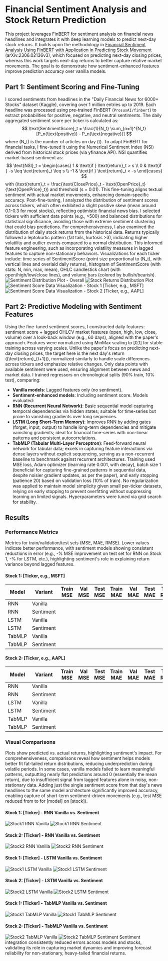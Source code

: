 # Financial Sentiment Analysis and Stock Return Prediction
This project leverages FinBERT for sentiment analysis on financial news headlines and integrates it with deep learning models to predict next-day stock returns. It builds upon the methodology in [Financial Sentiment Analysis Using FinBERT with Application in Predicting Stock Movement](https://arxiv.org/abs/2306.02136) (arXiv:2306.02136v3), which focused on predicting next-day closing prices, whereas this work targets next-day returns to better capture relative market movements. The goal is to demonstrate how sentiment-enhanced features improve prediction accuracy over vanilla models.
## Part 1: Sentiment Scoring and Fine-Tuning
I scored sentiments from headlines in the "Daily Financial News for 6000+ Stocks" dataset (Kaggle), covering over 1 million entries up to 2019. Each headline was processed using pre-trained FinBERT (`ProsusAI/finbert`) to extract probabilities for positive, negative, and neutral sentiments. The daily aggregated sentiment score per ticker is calculated as:
$$ \text{SentimentScore}_t = \frac{1}{N_t} \sum_{n=1}^{N_t} [P_n(\text{positive}) - P_n(\text{negative})] $$
where \(N_t\) is the number of articles on day \(t\).
To adapt FinBERT for financial tasks, I fine-tuned it using the Numerical Sentiment Index (NSI) derived from historical stock prices (via yfinance API). NSI quantifies market-based sentiment as:
$$ \text{NSI}_t = \begin{cases}
1 & \text{if } \text{return}_t > s \\
0 & \text{if } -s \leq \text{return}_t \leq s \\
-1 & \text{if } \text{return}_t < -s
\end{cases} $$
with \(\text{return}_t = \frac{\text{ClosePrice}_t - \text{OpenPrice}_t}{\text{OpenPrice}_t}\) and threshold \(s = 0.01\). This fine-tuning aligns textual sentiment with actual market movements, enhancing domain-specific accuracy.
Post-fine-tuning, I analyzed the distribution of sentiment scores across tickers, which often exhibited a slight positive skew (mean around 0.1-0.3 for most stocks), reflecting optimistic financial news bias. I selected tickers with sufficient data points (e.g., >500) and balanced distributions for statistical significance, avoiding those with extreme sentiment clustering that could bias predictions.
For comprehensiveness, I also examined the distribution of daily stock returns from the historical data. Returns typically followed a leptokurtic pattern (fat tails, kurtosis >3), indicating higher volatility and outlier events compared to a normal distribution. This informed feature engineering, such as incorporating volatility measures in lagged features to capture non-stationary behaviors.
Visualizations for each ticker include: time series of SentimentScore (point size proportional to \(N_t\), with vertical lines and overlaid daily returns), histogram of SentimentScore (with stats: N, min, max, mean), OHLC candlestick chart (with open/high/low/close lines), and volume bars (colored by bullish/bearish).
![Sentiment Distribution Plot - Overall](path/to/sentiment_distribution_overall.png)
![Stock Returns Distribution Plot](path/to/returns_distribution.png)
![Sentiment Score Data Visualization - Stock 1 [Ticker, e.g., MSFT]](path/to/stock1_sentiment_visualization.png)
![Sentiment Score Data Visualization - Stock 2 [Ticker, e.g., AAPL]](path/to/stock2_sentiment_visualization.png)
## Part 2: Predictive Modeling with Sentiment Features
Using the fine-tuned sentiment scores, I constructed daily features: sentiment score + lagged OHLCV market features (open, high, low, close, volume) over a look-back window (e.g., 60 days), aligned with the paper's approach. Features were normalized using MinMax scaling to [0,1] for stable training across varying scales. Unlike the paper's focus on predicting next-day closing prices, the target here is the next day's return (\(\text{return}_{t+1}\)), normalized similarly to handle scale differences across tickers and emphasize relative changes. Only data points with available sentiment were used, ensuring alignment between news and market data.
I trained regressors on chronological splits (90% train, 10% test), comparing:
- **Vanilla models**: Lagged features only (no sentiment).
- **Sentiment-enhanced models**: Including sentiment score.
Models evaluated:
- **RNN (Recurrent Neural Network)**: Basic sequential model capturing temporal dependencies via hidden states; suitable for time-series but prone to vanishing gradients over long sequences.
- **LSTM (Long Short-Term Memory)**: Improves RNN by adding gates (forget, input, output) to handle long-term dependencies and mitigate vanishing gradients; ideal for financial time-series with non-linear patterns and persistent autocorrelations.
- **TabMLP (Tabular Multi-Layer Perceptron)**: Feed-forward neural network for tabular data; excels in capturing feature interactions via dense layers without explicit sequencing, serving as a non-recurrent baseline to benchmark against recurrent architectures.
Training used MSE loss, Adam optimizer (learning rate 0.001, with decay), batch size 1 (beneficial for capturing fine-grained patterns in sequential data, despite noisier gradient updates, as per the paper), and early stopping (patience 20) based on validation loss (10% of train). No regularization was applied to maintain model simplicity given small per-ticker datasets, relying on early stopping to prevent overfitting without suppressing learning on limited signals. Hyperparameters were tuned via grid search for stability.
## Results
### Performance Metrics
Metrics for train/validation/test sets (MSE, MAE, RMSE). Lower values indicate better performance, with sentiment models showing consistent reductions in error (e.g., -% MSE improvement on test set for RNN on Stock 1, -% for LSTM, etc.), highlighting sentiment's role in explaining return variance beyond lagged features.
#### Stock 1: [Ticker, e.g., MSFT]
| Model | Variant | Train MSE | Val MSE | Test MSE | Train MAE | Val MAE | Test MAE | Train RMSE | Val RMSE | Test RMSE |
|-------|---------|-----------|---------|----------|-----------|---------|----------|------------|----------|-----------|
| RNN | Vanilla | | | | | | | | | |
| RNN | Sentiment | | | | | | | | | |
| LSTM | Vanilla | | | | | | | | | |
| LSTM | Sentiment | | | | | | | | | |
| TabMLP| Vanilla | | | | | | | | | |
| TabMLP| Sentiment | | | | | | | | | |
#### Stock 2: [Ticker, e.g., AAPL]
| Model | Variant | Train MSE | Val MSE | Test MSE | Train MAE | Val MAE | Test MAE | Train RMSE | Val RMSE | Test RMSE |
|-------|---------|-----------|---------|----------|-----------|---------|----------|------------|----------|-----------|
| RNN | Vanilla | | | | | | | | | |
| RNN | Sentiment | | | | | | | | | |
| LSTM | Vanilla | | | | | | | | | |
| LSTM | Sentiment | | | | | | | | | |
| TabMLP| Vanilla | | | | | | | | | |
| TabMLP| Sentiment | | | | | | | | | |
### Visual Comparisons
Plots show predicted vs. actual returns, highlighting sentiment's impact. For comprehensiveness, comparisons reveal how sentiment helps models better fit fat-tailed return distributions, reducing underprediction during volatile periods. In some cases, vanilla models failed to learn meaningful patterns, outputting nearly flat predictions around 0 (essentially the mean return), due to insufficient signal from lagged features alone in noisy, non-stationary data. Adding just the single sentiment score from that day's news headlines to the same model architecture significantly improved accuracy, enabling capture of short-term sentiment-driven movements (e.g., test MSE reduced from to for [model] on [stock]).
#### Stock 1: [Ticker] - RNN Vanilla vs. Sentiment
![Stock1 RNN Vanilla](path/to/stock1_rnn_vanilla.png)
![Stock1 RNN Sentiment](path/to/stock1_rnn_sentiment.png)
#### Stock 2: [Ticker] - RNN Vanilla vs. Sentiment
![Stock2 RNN Vanilla](path/to/stock2_rnn_vanilla.png)
![Stock2 RNN Sentiment](path/to/stock2_rnn_sentiment.png)
#### Stock 1: [Ticker] - LSTM Vanilla vs. Sentiment
![Stock1 LSTM Vanilla](path/to/stock1_lstm_vanilla.png)
![Stock1 LSTM Sentiment](path/to/stock1_lstm_sentiment.png)
#### Stock 2: [Ticker] - LSTM Vanilla vs. Sentiment
![Stock2 LSTM Vanilla](path/to/stock2_lstm_vanilla.png)
![Stock2 LSTM Sentiment](path/to/stock2_lstm_sentiment.png)
#### Stock 1: [Ticker] - TabMLP Vanilla vs. Sentiment
![Stock1 TabMLP Vanilla](path/to/stock1_tabmlp_vanilla.png)
![Stock1 TabMLP Sentiment](path/to/stock1_tabmlp_sentiment.png)
#### Stock 2: [Ticker] - TabMLP Vanilla vs. Sentiment
![Stock2 TabMLP Vanilla](path/to/stock2_tabmlp_vanilla.png)
![Stock2 TabMLP Sentiment](path/to/stock2_tabmlp_sentiment.png)
Sentiment integration consistently reduced errors across models and stocks, validating its role in capturing market dynamics and improving forecast reliability for non-stationary, heavy-tailed financial returns.